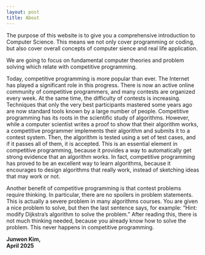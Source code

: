 ```yaml
---
layout: post
title: About
---
```

<p>
 The purpose of this website is to give you a comprehensive introduction to Computer Science. This means we not only cover programming or coding, but also cover overall concepts of computer sience and real life application.
</p>

<p>
 We are going to focus on fundamental computer theories and problem solving which relate with competitive programming.
</p>
<p>
Today, competitive programming is more popular than ever. The Internet has
played a significant role in this progress. There is now an active online community of competitive programmers, and many contests are organized every week. At the same time, the difficulty of contests is increasing. Techniques that only the very best participants mastered some years ago are now standard tools known by a large number of people. Competitive programming has its roots in the scientific study of algorithms. However, while a computer scientist writes a proof to show that their algorithm works, a competitive programmer implements their algorithm and submits it to a contest system. Then, the algorithm is tested using a set of test cases, and if it passes all of them, it is accepted. This is an essential element in competitive programming, because it provides a way to automatically get strong evidence that an algorithm works. In fact, competitive programming has proved to be an excellent way to learn
algorithms, because it encourages to design algorithms that really work, instead of sketching ideas that may work or not.
</p>
<p>
 Another benefit of competitive programming is that contest problems require
thinking. In particular, there are no spoilers in problem statements. This is actually a
severe problem in many algorithms courses. You are given a nice problem to solve,
but then the last sentence says, for example: “Hint: modify Dijkstra’s algorithm to
solve the problem.” After reading this, there is not much thinking needed, because
you already know how to solve the problem. This never happens in competitive
programming. 
</p>


**Junwon Kim,**\
**April 2025**